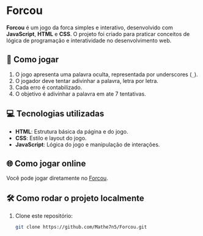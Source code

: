 # Forcou

**Forcou** é um jogo da forca simples e interativo, desenvolvido com **JavaScript**, **HTML** e **CSS**. O projeto foi criado para praticar conceitos de lógica de programação e interatividade no desenvolvimento web.

## 🧩 Como jogar

1. O jogo apresenta uma palavra oculta, representada por underscores (`_`).
2. O jogador deve tentar adivinhar a palavra, letra por letra.
3. Cada erro é contabilizado.
4. O objetivo é adivinhar a palavra em ate 7 tentativas.

## 💻 Tecnologias utilizadas

- **HTML**: Estrutura básica da página e do jogo.
- **CSS**: Estilo e layout do jogo.
- **JavaScript**: Lógica do jogo e manipulação de interações.

## 🌐 Como jogar online

Você pode jogar diretamente no [Forcou](https://forcou.vercel.app).

## 🛠️ Como rodar o projeto localmente

1. Clone este repositório:
   ```bash
   git clone https://github.com/Mathe7n5/Forcou.git
